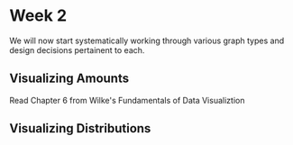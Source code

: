 # Week 2

We will now start systematically working through various graph types and design decisions pertainent to each. 

## Visualizing Amounts

Read Chapter 6 from Wilke's Fundamentals of Data Visualiztion

## Visualizing Distributions
